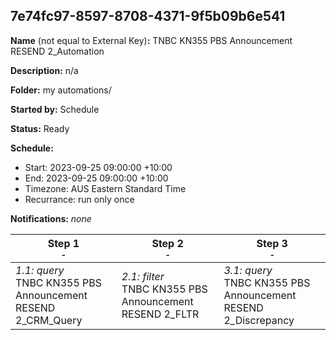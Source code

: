 ## 7e74fc97-8597-8708-4371-9f5b09b6e541

**Name** (not equal to External Key)**:** TNBC KN355 PBS Announcement RESEND 2_Automation

**Description:** n/a

**Folder:** my automations/

**Started by:** Schedule

**Status:** Ready

**Schedule:**

* Start: 2023-09-25 09:00:00 +10:00
* End: 2023-09-25 09:00:00 +10:00
* Timezone: AUS Eastern Standard Time
* Recurrance: run only once

**Notifications:** _none_


| Step 1<br>_<small>-</small>_ | Step 2<br>_<small>-</small>_ | Step 3<br>_<small>-</small>_ |
| --- | --- | --- |
| _1.1: query_<br>TNBC KN355 PBS Announcement RESEND 2_CRM_Query | _2.1: filter_<br>TNBC KN355 PBS Announcement RESEND 2_FLTR | _3.1: query_<br>TNBC KN355 PBS Announcement RESEND 2_Discrepancy |
